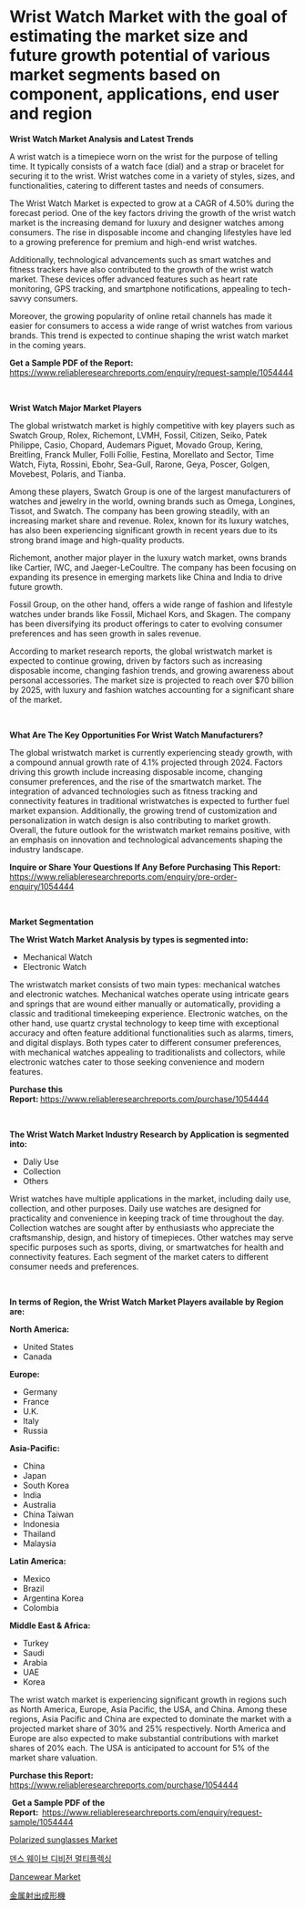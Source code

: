 <p><h1>Wrist Watch Market with the goal of estimating the market size and future growth potential of various market segments based on component, applications, end user and region</h1></p><p><strong>Wrist Watch Market Analysis and Latest Trends</strong></p>
<p><p>A wrist watch is a timepiece worn on the wrist for the purpose of telling time. It typically consists of a watch face (dial) and a strap or bracelet for securing it to the wrist. Wrist watches come in a variety of styles, sizes, and functionalities, catering to different tastes and needs of consumers.</p><p>The Wrist Watch Market is expected to grow at a CAGR of 4.50% during the forecast period. One of the key factors driving the growth of the wrist watch market is the increasing demand for luxury and designer watches among consumers. The rise in disposable income and changing lifestyles have led to a growing preference for premium and high-end wrist watches.</p><p>Additionally, technological advancements such as smart watches and fitness trackers have also contributed to the growth of the wrist watch market. These devices offer advanced features such as heart rate monitoring, GPS tracking, and smartphone notifications, appealing to tech-savvy consumers.</p><p>Moreover, the growing popularity of online retail channels has made it easier for consumers to access a wide range of wrist watches from various brands. This trend is expected to continue shaping the wrist watch market in the coming years.</p></p>
<p><strong>Get a Sample PDF of the Report:&nbsp;</strong> <a href="https://www.reliableresearchreports.com/enquiry/request-sample/1054444">https://www.reliableresearchreports.com/enquiry/request-sample/1054444</a></p>
<p>&nbsp;</p>
<p><strong>Wrist Watch Major Market Players</strong></p>
<p><p>The global wristwatch market is highly competitive with key players such as Swatch Group, Rolex, Richemont, LVMH, Fossil, Citizen, Seiko, Patek Philippe, Casio, Chopard, Audemars Piguet, Movado Group, Kering, Breitling, Franck Muller, Folli Follie, Festina, Morellato and Sector, Time Watch, Fiyta, Rossini, Ebohr, Sea-Gull, Rarone, Geya, Poscer, Golgen, Movebest, Polaris, and Tianba.</p><p>Among these players, Swatch Group is one of the largest manufacturers of watches and jewelry in the world, owning brands such as Omega, Longines, Tissot, and Swatch. The company has been growing steadily, with an increasing market share and revenue. Rolex, known for its luxury watches, has also been experiencing significant growth in recent years due to its strong brand image and high-quality products.</p><p>Richemont, another major player in the luxury watch market, owns brands like Cartier, IWC, and Jaeger-LeCoultre. The company has been focusing on expanding its presence in emerging markets like China and India to drive future growth.</p><p>Fossil Group, on the other hand, offers a wide range of fashion and lifestyle watches under brands like Fossil, Michael Kors, and Skagen. The company has been diversifying its product offerings to cater to evolving consumer preferences and has seen growth in sales revenue.</p><p>According to market research reports, the global wristwatch market is expected to continue growing, driven by factors such as increasing disposable income, changing fashion trends, and growing awareness about personal accessories. The market size is projected to reach over $70 billion by 2025, with luxury and fashion watches accounting for a significant share of the market.</p></p>
<p>&nbsp;</p>
<p><strong>What Are The Key Opportunities For Wrist Watch Manufacturers?</strong></p>
<p><p>The global wristwatch market is currently experiencing steady growth, with a compound annual growth rate of 4.1% projected through 2024. Factors driving this growth include increasing disposable income, changing consumer preferences, and the rise of the smartwatch market. The integration of advanced technologies such as fitness tracking and connectivity features in traditional wristwatches is expected to further fuel market expansion. Additionally, the growing trend of customization and personalization in watch design is also contributing to market growth. Overall, the future outlook for the wristwatch market remains positive, with an emphasis on innovation and technological advancements shaping the industry landscape.</p></p>
<p><strong>Inquire or Share Your Questions If Any Before Purchasing This Report:</strong> <a href="https://www.reliableresearchreports.com/enquiry/pre-order-enquiry/1054444">https://www.reliableresearchreports.com/enquiry/pre-order-enquiry/1054444</a></p>
<p>&nbsp;</p>
<p><strong>Market Segmentation</strong></p>
<p><strong>The Wrist Watch Market Analysis by types is segmented into:</strong></p>
<p><ul><li>Mechanical Watch</li><li>Electronic Watch</li></ul></p>
<p><p>The wristwatch market consists of two main types: mechanical watches and electronic watches. Mechanical watches operate using intricate gears and springs that are wound either manually or automatically, providing a classic and traditional timekeeping experience. Electronic watches, on the other hand, use quartz crystal technology to keep time with exceptional accuracy and often feature additional functionalities such as alarms, timers, and digital displays. Both types cater to different consumer preferences, with mechanical watches appealing to traditionalists and collectors, while electronic watches cater to those seeking convenience and modern features.</p></p>
<p><strong>Purchase this Report:&nbsp;</strong><a href="https://www.reliableresearchreports.com/purchase/1054444">https://www.reliableresearchreports.com/purchase/1054444</a></p>
<p>&nbsp;</p>
<p><strong>The Wrist Watch Market Industry Research by Application is segmented into:</strong></p>
<p><ul><li>Daliy Use</li><li>Collection</li><li>Others</li></ul></p>
<p><p>Wrist watches have multiple applications in the market, including daily use, collection, and other purposes. Daily use watches are designed for practicality and convenience in keeping track of time throughout the day. Collection watches are sought after by enthusiasts who appreciate the craftsmanship, design, and history of timepieces. Other watches may serve specific purposes such as sports, diving, or smartwatches for health and connectivity features. Each segment of the market caters to different consumer needs and preferences.</p></p>
<p>&nbsp;</p>
<p><strong>In terms of Region, the Wrist Watch Market Players available by Region are:</strong></p>
<p>
    <p> <strong> North America: </strong>
        <ul>
            <li>United States</li>
            <li>Canada</li>
        </ul>
        </p> 
    <p> <strong> Europe: </strong>
        <ul>
            <li>Germany</li>
            <li>France</li>
            <li>U.K.</li>
            <li>Italy</li>
            <li>Russia</li>
        </ul>
        </p> 
    <p> <strong> Asia-Pacific: </strong>
        <ul>
            <li>China</li>
            <li>Japan</li>
            <li>South Korea</li>
            <li>India</li>
            <li>Australia</li>
            <li>China Taiwan</li>
            <li>Indonesia</li>
            <li>Thailand</li>
            <li>Malaysia</li>
        </ul>
        </p> 
    <p> <strong> Latin America: </strong>
        <ul>
            <li>Mexico</li>
            <li>Brazil</li>
            <li>Argentina Korea</li>
            <li>Colombia</li>
        </ul>
        </p> 
    <p> <strong> Middle East & Africa: </strong>
        <ul>
            <li>Turkey</li>
            <li>Saudi</li>
            <li>Arabia</li>
            <li>UAE</li>
            <li>Korea</li>
        </ul>
    </p>
    </p>
<p><p>The wrist watch market is experiencing significant growth in regions such as North America, Europe, Asia Pacific, the USA, and China. Among these regions, Asia Pacific and China are expected to dominate the market with a projected market share of 30% and 25% respectively. North America and Europe are also expected to make substantial contributions with market shares of 20% each. The USA is anticipated to account for 5% of the market share valuation.</p></p>
<p><strong>Purchase this Report: </strong><a href="https://www.reliableresearchreports.com/purchase/1054444">https://www.reliableresearchreports.com/purchase/1054444</a></p>
<p>&nbsp;<strong>Get a Sample PDF of the Report:&nbsp;&nbsp;</strong><a href="https://www.reliableresearchreports.com/enquiry/request-sample/1054444">https://www.reliableresearchreports.com/enquiry/request-sample/1054444</a></p>
<p><strong></strong></p>
<p><p><a href="https://github.com/lylyparadise/Market-Research-Report-List-2/blob/main/polarized-sunglasses-market.md">Polarized sunglasses Market</a></p><p><a href="https://medium.com/@waynewood21/%EB%B0%80%EB%8F%84%ED%8C%8C%EA%B4%B4%EB%B6%84%ED%95%A0%EB%8B%A4%EC%A4%91%ED%99%94-%EC%8B%9C%EC%9E%A5-2031%EB%85%84%EA%B9%8C%EC%A7%80%EC%9D%98-%ED%8A%B8%EB%A0%8C%EB%93%9C-%EC%98%88%EC%B8%A1-%EB%B0%8F-%EA%B2%BD%EC%9F%81-%EB%B6%84%EC%84%9D-0f7fb5fa3ed6">덴스 웨이브 디비전 멀티플렉싱</a></p><p><a href="https://github.com/GroverBarry/Market-Research-Report-List-4/blob/main/dancewear-market.md">Dancewear Market</a></p><p><a href="https://medium.com/@lillianamurazik2023/%E9%87%91%E5%B1%9E%E5%B0%84%E5%87%BA%E6%88%90%E5%BD%A2%E6%A9%9F%E5%B8%82%E5%A0%B4%E3%81%AE%E3%83%A1%E3%83%88%E3%83%AA%E3%82%AF%E3%82%B9%E3%82%92%E8%A7%A3%E8%AA%AD%E3%81%99%E3%82%8B-%E5%B8%82%E5%A0%B4%E3%82%B7%E3%82%A7%E3%82%A2-%E3%83%88%E3%83%AC%E3%83%B3%E3%83%89-%E6%88%90%E9%95%B7%E3%83%91%E3%82%BF%E3%83%BC%E3%83%B3-8f793a0b7116">金属射出成形機</a></p></p>